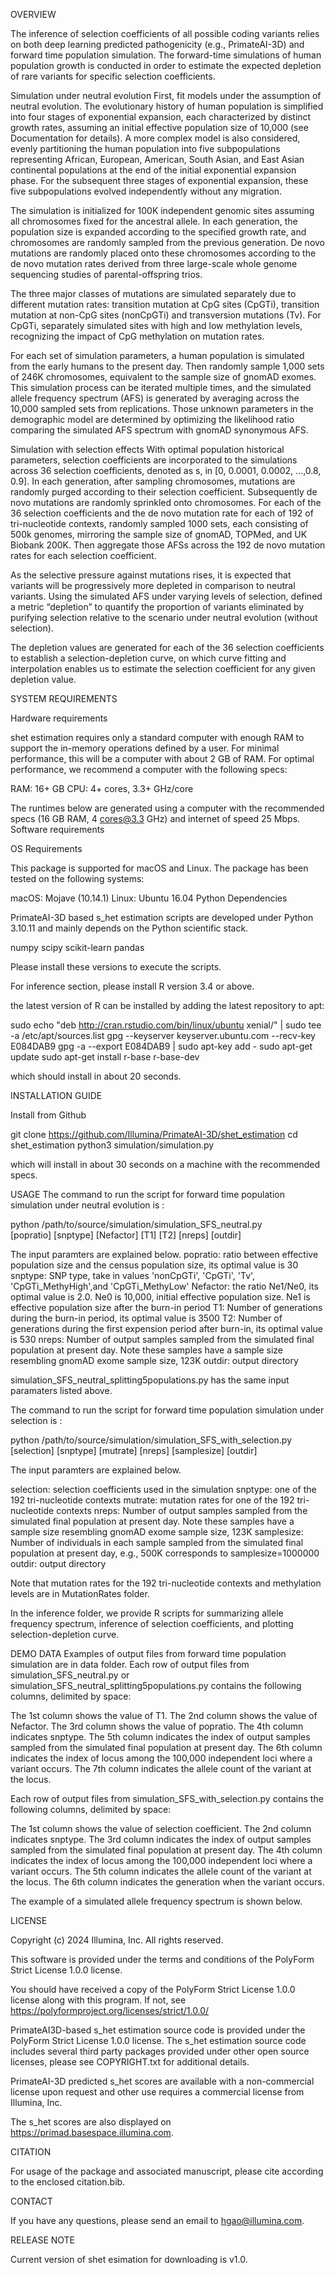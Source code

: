 OVERVIEW

The inference of selection coefficients of all possible coding variants relies on both deep learning predicted pathogenicity (e.g., PrimateAI-3D) and forward time population simulation. The forward-time simulations of human population growth is conducted in order to estimate the expected depletion of rare variants for specific selection coefficients. 

Simulation under neutral evolution
First, fit models under the assumption of neutral evolution. The evolutionary history of human population is simplified into four stages of exponential expansion, each characterized by distinct growth rates, assuming an initial effective population size of 10,000 (see Documentation for details). A more complex model is also considered, evenly partitioning the human population into five subpopulations representing African, European, American, South Asian, and East Asian continental populations at the end of the initial exponential expansion phase. For the subsequent three stages of exponential expansion, these five subpopulations evolved independently without any migration. 

The simulation is initialized for 100K independent genomic sites assuming all chromosomes fixed for the ancestral allele. In each generation, the population size is expanded according to the specified growth rate, and chromosomes are randomly sampled from the previous generation. De novo mutations are randomly placed onto these chromosomes according to the de novo mutation rates derived from three large-scale whole genome sequencing studies of parental-offspring trios.

The three major classes of mutations are simulated separately due to different mutation rates: transition mutation at CpG sites (CpGTi), transition mutation at non-CpG sites (nonCpGTi) and transversion mutations (Tv). For CpGTi, separately simulated sites with high and low methylation levels, recognizing the impact of CpG methylation on mutation rates. 

For each set of simulation parameters, a human population is simulated from the early humans to the present day. Then randomly sample 1,000 sets of 246K chromosomes, equivalent to the sample size of gnomAD exomes. This simulation process can be iterated multiple times, and the simulated allele frequency spectrum (AFS) is generated by averaging across the 10,000 sampled sets from replications. Those unknown parameters in the demographic model are determined by optimizing the likelihood ratio comparing the simulated AFS spectrum with gnomAD synonymous AFS.

Simulation with selection effects
With optimal population historical parameters, selection coefficients are incorporated to the simulations across 36 selection coefficients, denoted as s, in [0, 0.0001, 0.0002, …,0.8, 0.9]. In each generation, after sampling chromosomes, mutations are randomly purged according to their selection coefficient. Subsequently de novo mutations are randomly sprinkled onto chromosomes. For each of the 36 selection coefficients and the de novo mutation rate for each of 192 of tri-nucleotide contexts, randomly sampled 1000 sets, each consisting of 500k genomes, mirroring the sample size of gnomAD, TOPMed, and UK Biobank 200K. Then aggregate those AFSs across the 192 de novo mutation rates for each selection coefficient.

As the selective pressure against mutations rises, it is expected that variants will be progressively more depleted in comparison to neutral variants. Using the simulated AFS under varying levels of selection, defined a metric “depletion” to quantify the proportion of variants eliminated by purifying selection relative to the scenario under neutral evolution (without selection).

The depletion values are generated for each of the 36 selection coefficients to establish a selection-depletion curve, on which curve fitting and interpolation enables us to estimate the selection coefficient for any given depletion value.


SYSTEM REQUIREMENTS

Hardware requirements

shet estimation requires only a standard computer with enough RAM to support the in-memory operations defined by a user.
For minimal performance, this will be a computer with about 2 GB of RAM. 
For optimal performance, we recommend a computer with the following specs:

RAM: 16+ GB
CPU: 4+ cores, 3.3+ GHz/core

The runtimes below are generated using a computer with the recommended specs (16 GB RAM, 4 cores@3.3 GHz) and internet of speed 25 Mbps.
Software requirements

OS Requirements

This package is supported for macOS and Linux. The package has been tested on the following systems:

macOS: Mojave (10.14.1)
Linux: Ubuntu 16.04
Python Dependencies

PrimateAI-3D based s_het estimation scripts are developed under Python 3.10.11 and mainly depends on the Python scientific stack.

numpy
scipy
scikit-learn
pandas

Please install these versions to execute the scripts.

For inference section, please install R version 3.4 or above.

the latest version of R can be installed by adding the latest repository to apt:

sudo echo "deb http://cran.rstudio.com/bin/linux/ubuntu xenial/" | sudo tee -a /etc/apt/sources.list
gpg --keyserver keyserver.ubuntu.com --recv-key E084DAB9
gpg -a --export E084DAB9 | sudo apt-key add -
sudo apt-get update
sudo apt-get install r-base r-base-dev

which should install in about 20 seconds.


INSTALLATION GUIDE

Install from Github

git clone https://github.com/Illumina/PrimateAI-3D/shet_estimation
cd shet_estimation
python3 simulation/simulation.py

which will install in about 30 seconds on a machine with the recommended specs.

USAGE
The command to run the script for forward time population simulation under neutral evolution is :

python  /path/to/source/simulation/simulation_SFS_neutral.py \
     [popratio] [snptype] [Nefactor] [T1] [T2] [nreps] [outdir]

The input paramters are explained below.
popratio: ratio between effective population size and the census population size, its optimal value is 30
snptype: SNP type, take in values 'nonCpGTi', 'CpGTi', 'Tv', 'CpGTi_MethyHigh',and 'CpGTi_MethyLow' 
Nefactor: the ratio Ne1/Ne0, its optimal value is 2.0. Ne0 is 10,000, initial effective population size. Ne1 is effective population size after the burn-in period
T1: Number of generations during the burn-in period, its optimal value is 3500
T2: Number of generations during the first expension period after burn-in, its optimal value is 530
nreps: Number of output samples sampled from the simulated final population at present day. Note these samples have a sample size resembling gnomAD exome sample size, 123K
outdir: output directory

simulation_SFS_neutral_splitting5populations.py has the same input paramaters listed above.

The command to run the script for forward time population simulation under selection is :     

python  /path/to/source/simulation/simulation_SFS_with_selection.py \
     [selection] [snptype] [mutrate] [nreps] [samplesize] [outdir]

The input paramters are explained below.

selection: selection coefficients used in the simulation
snptype: one of the 192 tri-nucleotide contexts
mutrate: mutation rates for one of the 192 tri-nucleotide contexts
nreps: Number of output samples sampled from the simulated final population at present day. Note these samples have a sample size resembling gnomAD exome sample size, 123K
samplesize: Number of individuals in each sample sampled from the simulated final population at present day, e.g., 500K corresponds to samplesize=1000000 
outdir: output directory

Note that mutation rates for the 192 tri-nucleotide contexts and methylation levels are in MutationRates folder.

In the inference folder, we provide R scripts for summarizing allele frequency spectrum,  inference of selection coefficients, and plotting selection-depletion curve.

DEMO DATA
Examples of output files from forward time population simulation are in data folder.
Each row of output files from simulation_SFS_neutral.py or simulation_SFS_neutral_splitting5populations.py contains the following columns, delimited by space:

The 1st column shows the value of T1.
The 2nd column shows the value of Nefactor.
The 3rd column shows the value of popratio.
The 4th column indicates snptype.
The 5th column indicates the index of output samples sampled from the simulated final population at present day.
The 6th column indicates the index of locus among the 100,000 independent loci where a variant occurs.
The 7th column indicates the allele count of the variant at the locus.

Each row of output files from simulation_SFS_with_selection.py contains the following columns, delimited by space:

The 1st column shows the value of selection coefficient.
The 2nd column indicates snptype.
The 3rd column indicates the index of output samples sampled from the simulated final population at present day.
The 4th column indicates the index of locus among the 100,000 independent loci where a variant occurs.
The 5th column indicates the allele count of the variant at the locus.
The 6th column indicates the generation when the variant occurs.

The example of a simulated allele frequency spectrum is shown below.


LICENSE

Copyright (c) 2024 Illumina, Inc. All rights reserved.

This software is provided under the terms and conditions of the PolyForm Strict License 1.0.0 license.

You should have received a copy of the PolyForm Strict License 1.0.0 license along with this program. If not, see  https://polyformproject.org/licenses/strict/1.0.0/ 

PrimateAI3D-based s_het estimation source code is provided under the PolyForm Strict License 1.0.0 license. 
The s_het estimation source code includes several third party packages provided under other open source licenses, please see COPYRIGHT.txt for additional details. 

PrimateAI-3D predicted s_het scores are available with a non-commercial license upon request and other use requires a commercial license from Illumina, Inc.

The s_het scores are also displayed on https://primad.basespace.illumina.com.


CITATION

For usage of the package and associated manuscript, please cite according to the enclosed citation.bib.

CONTACT

If you have any questions, please send an email to hgao@illumina.com.

RELEASE NOTE

Current version of shet esimation for downloading is v1.0.

